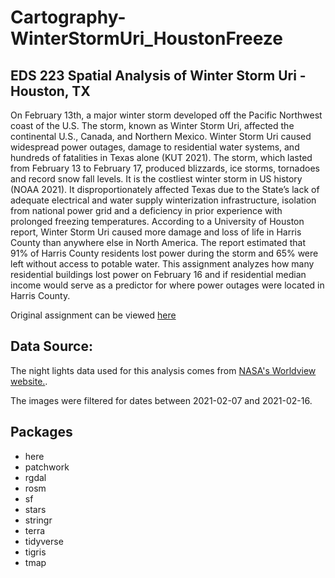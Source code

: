 # Cartography-WinterStormUri_HoustonFreeze
## EDS 223 Spatial Analysis of Winter Storm Uri - Houston, TX


On February 13th, a major winter storm developed off the Pacific Northwest coast of the U.S. The storm, known as Winter Storm Uri, affected the continental U.S., Canada, and Northern Mexico. Winter Storm Uri caused widespread power outages, damage to residential water systems, and hundreds of fatalities in Texas alone (KUT 2021). The storm, which lasted from February 13 to February 17, produced blizzards, ice storms, tornadoes and record snow fall levels. It is the costliest winter storm in US history (NOAA 2021). It disproportionately affected Texas due to the State’s lack of adequate electrical and water supply winterization infrastructure, isolation from national power grid and a deficiency in prior experience with prolonged freezing temperatures. According to a University of Houston report, Winter Storm Uri caused more damage and loss of life in Harris County than anywhere else in North America. The report estimated that 91% of Harris County residents lost power during the storm and 65% were left without access to potable water. This assignment analyzes how many residential buildings lost power on February 16 and if residential median income would serve as a predictor for where power outages were located in Harris County.

Original assignment can be viewed [here](https://jamesfrew.github.io/EDS_223_spatial_analysis/assignments/2/HW2.html)

## Data Source:

The night lights data used for this analysis comes from [NASA's Worldview website.](https://worldview.earthdata.nasa.gov/?v=-101.89404641638097,26.512049387520236,-89.88920183931072,32.331064328350124&z=2&l=Reference_Labels_15m,Reference_Features_15m,Coastlines_15m,VIIRS_SNPP_DayNightBand_At_Sensor_Radiance,VIIRS_SNPP_CorrectedReflectance_TrueColor(hidden),MODIS_Aqua_CorrectedReflectance_TrueColor(hidden),MODIS_Terra_CorrectedReflectance_TrueColor(hidden)&lg=true&t=2021-02-07-T12%3A00%3A00Z). 

The images were filtered for dates between 2021-02-07 and 2021-02-16.

## Packages

- here
- patchwork
- rgdal
- rosm
- sf
- stars
- stringr
- terra
- tidyverse
- tigris
- tmap

